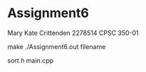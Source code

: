 # Assignment6
Mary Kate Crittenden
2278514
CPSC 350-01

make
./Assignment6.out filename

sort.h main.cpp
